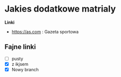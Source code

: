 # Jakies dodatkowe matrialy

**Linki**
 - https://as.com : Gazeta sportowa

## Fajne linki
 - [ ] pusty
 - [x] z ikjsem
 - [x] Nowy branch

